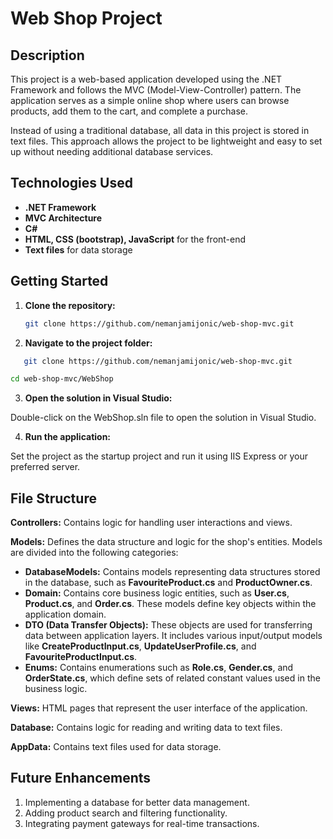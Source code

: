 # Web Shop Project

## Description

This project is a web-based application developed using the .NET Framework and follows the MVC (Model-View-Controller) pattern. The application serves as a simple online shop where users can browse products, add them to the cart, and complete a purchase.

Instead of using a traditional database, all data in this project is stored in text files. This approach allows the project to be lightweight and easy to set up without needing additional database services.

## Technologies Used

- **.NET Framework**
- **MVC Architecture**
- **C#**
- **HTML, CSS (bootstrap), JavaScript** for the front-end
- **Text files** for data storage

## Getting Started

1. **Clone the repository:**
   ```bash
   git clone https://github.com/nemanjamijonic/web-shop-mvc.git
   ```
2. **Navigate to the project folder:**

```bash
   git clone https://github.com/nemanjamijonic/web-shop-mvc.git
```

```bash
cd web-shop-mvc/WebShop
```

3. **Open the solution in Visual Studio:**

Double-click on the WebShop.sln file to open the solution in Visual Studio.

4. **Run the application:**

Set the project as the startup project and run it using IIS Express or your preferred server.

## File Structure

**Controllers:** Contains logic for handling user interactions and views.

**Models:** Defines the data structure and logic for the shop's entities. Models are divided into the following categories:

- **DatabaseModels:** Contains models representing data structures stored in the database, such as **FavouriteProduct.cs** and **ProductOwner.cs**.
- **Domain:** Contains core business logic entities, such as **User.cs**, **Product.cs**, and **Order.cs**. These models define key objects within the application domain.
- **DTO (Data Transfer Objects):** These objects are used for transferring data between application layers. It includes various input/output models like **CreateProductInput.cs**, **UpdateUserProfile.cs**, and **FavouriteProductInput.cs**.
- **Enums:** Contains enumerations such as **Role.cs**, **Gender.cs**, and **OrderState.cs**, which define sets of related constant values used in the business logic.

**Views:** HTML pages that represent the user interface of the application.

**Database:** Contains logic for reading and writing data to text files.

**AppData:** Contains text files used for data storage.

## Future Enhancements

1. Implementing a database for better data management.
2. Adding product search and filtering functionality.
3. Integrating payment gateways for real-time transactions.
